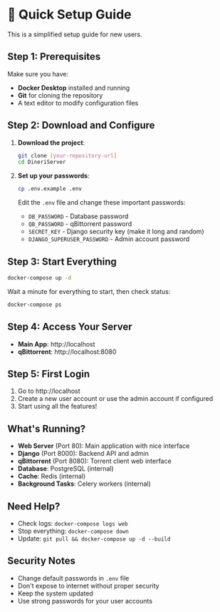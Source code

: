 # 🚀 Quick Setup Guide

This is a simplified setup guide for new users.

## Step 1: Prerequisites

Make sure you have:
- **Docker Desktop** installed and running
- **Git** for cloning the repository
- A text editor to modify configuration files

## Step 2: Download and Configure

1. **Download the project**:
   ```bash
   git clone [your-repository-url]
   cd DineriServer
   ```

2. **Set up your passwords**:
   ```bash
   cp .env.example .env
   ```
   
   Edit the `.env` file and change these important passwords:
   - `DB_PASSWORD` - Database password
   - `QB_PASSWORD` - qBittorrent password  
   - `SECRET_KEY` - Django security key (make it long and random)
   - `DJANGO_SUPERUSER_PASSWORD` - Admin account password

## Step 3: Start Everything

```bash
docker-compose up -d
```

Wait a minute for everything to start, then check status:
```bash
docker-compose ps
```

## Step 4: Access Your Server

- **Main App**: http://localhost
- **qBittorrent**: http://localhost:8080

## Step 5: First Login

1. Go to http://localhost
2. Create a new user account or use the admin account if configured
3. Start using all the features!

## What's Running?

- **Web Server** (Port 80): Main application with nice interface
- **Django** (Port 8000): Backend API and admin
- **qBittorrent** (Port 8080): Torrent client web interface
- **Database**: PostgreSQL (internal)
- **Cache**: Redis (internal)
- **Background Tasks**: Celery workers (internal)

## Need Help?

- Check logs: `docker-compose logs web`
- Stop everything: `docker-compose down`
- Update: `git pull && docker-compose up -d --build`

## Security Notes

- Change default passwords in `.env` file
- Don't expose to internet without proper security
- Keep the system updated
- Use strong passwords for your user accounts
